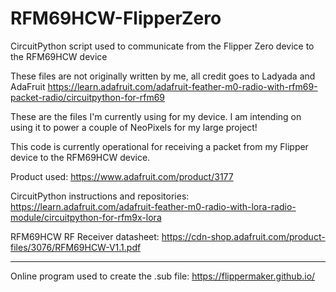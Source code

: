 # RFM69HCW-FlipperZero
CircuitPython script used to communicate from the Flipper Zero device to the RFM69HCW device


These files are not originally written by me, all credit goes to Ladyada and AdaFruit
https://learn.adafruit.com/adafruit-feather-m0-radio-with-rfm69-packet-radio/circuitpython-for-rfm69


These are the files I'm currently using for my device. I am intending on using it to power a couple of NeoPixels for my large project!

This code is currently operational for receiving a packet from my Flipper device to the RFM69HCW device.


Product used:
https://www.adafruit.com/product/3177

CircuitPython instructions and repositories:
https://learn.adafruit.com/adafruit-feather-m0-radio-with-lora-radio-module/circuitpython-for-rfm9x-lora

RFM69HCW RF Receiver datasheet:
https://cdn-shop.adafruit.com/product-files/3076/RFM69HCW-V1.1.pdf

------------------------------------------------------------

Online program used to create the .sub file:
https://flippermaker.github.io/
